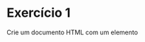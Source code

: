 # Exercício 1

Crie um documento HTML com um elemento **<script>** para programar com **JavaScript** dentro do próprio HTML ou vincularmos o script via atributo **src**.

Para este exercício utilizaremos três recursos já disponíveis em todos os navegadores: Alert, Prompt, Confirm.

Criando as variáveis necessárias, pergunte à pessoa usuária as seguintes informações: 
• Nome (prompt); string
• Idade (prompt); number
• Quer praticar um esporte? (confirm). boolean

Armazenando as respostas em três variáveis, após recebidas as informações, exiba-as com um Alert, informando o nome a idade e se gosta ou não de praticar esportes.

Ex. 1:
Entradas Nome (Ada), Idade (27), Quer praticar esportes? (OK)
Saída alert "Ada, de 27 anos, quer praticar esportes"

Ex. 2:
Entradas Nome (Kathleen), Idade (99), Quer praticar esportes? (Cancelar)
Saída alert "Kathleen, de 99 anos, não quer praticar esportes"

> Dicas:
> https://developer.mozilla.org/pt-BR/docs/Web/API/window/alert
> https://developer.mozilla.org/pt-BR/docs/Web/API/window/prompt
> https://developer.mozilla.org/pt-BR/docs/Web/API/window/confirm

# Exercício 2

Em uma página **HTML**, insira um campo de **<input>** do tipo **number** para que possamos inserir um número.

Coloque também um **<button>**, para que possamos acionar a execução da função através do evento de clique (onclick).

Programe uma função em JavaScript para **verificar se o número inserido é par ou ímpar**, e **informe o resultado** através de um elemento **<p>**, na página HTML, atualizando seu texto.

> Dica:
> https://www.w3schools.com/js/js_functions.asp
> https://www.w3schools.com/jsref/event_onclick.asp
> https://www.w3schools.com/jsref/prop_text_value.asp
> https://www.w3schools.com/js/js_htmldom_html.asp

# Exercício 3

Faça uma página HTML contendo **2 campos** de texto (dica: input type number), **para** que possamos inserir, em cada um, **os valores** que desejamos calcular.

Coloque também na página **4 botões**, um indicando **soma** (+), outro **subtração** (-), outro **multiplicação** (*), e outro **divisão** (/).

Adicione um **outro campo** de texto, apenas leitura (**readonly**), para exibirmos os resultados.

**Quando o clicarmos no botão** de soma (ou multiplicação, ou divisão, ou subtração), **a sua página deve realizar o cálculo** adequado (somar, multiplicar, dividir ou subtrair) **com os 2 valores inseridos** e **exibir o resultado no campo de apenas leitura**.

Programe essa interatividade utilizando JavaScript.

> Dica:
> https://www.w3schools.com/tags/att_input_readonly.asp

# Exercício 4

Vamos calcular uma **Progressão Aritmética** (PA).

Em um documento HTML, coloque **2 campos para entrada de números** (um para informarmos a raiz da PA e outro para informarmos o valor inicial), **1 botão para acionarmos a função** de cálculo (que pegará os valores e montará a PA) **e um parágrafo** para exibir o resultado (onde exibiremos nossa PA).

Após inserirmos esses valores nos campos de Raiz e Valor Inicial (acrescentar os rótulos em cada campo), quando clicarmos no botão para calcular a PA, o **seu script deve calcular os 10 primeiros valores da sequência e exibir na tela** (dentro do parágrafo criado para isso). 

Relembrando: PA (Progressão Aritmética) é uma sequência numérica em que cada termo, a partir do segundo, é igual à soma do termo anterior com a raiz. 

Exemplo:
• Valor inicial = **1**;
• Raiz = **3**;
• PA = **1, 4, 7, 10, 13, 16, 19, 22, 25, 28**

> Dica:
> https://www.w3schools.com/js/js_loop_for.asp
> https://matematicabasica.net/progressao-aritmetica
> https://www.javascriptprogressivo.net/2018/12/progressao-aritmetica-pa-em-javascript.html

**BÔNUS:**
Fazer uma versão que calcule a Progressão Geométrica (PG)
https://www.todamateria.com.br/progressao-geometrica

# Exercício 5

Construa uma página HTML contendo um texto que informa o horário no momento de acesso, no formato **"23:59"** (HH:mm).

**Agora faça com que o relógio se atualize automaticamente:**

Utilizando os recursos de **setInterval** ou **setTimeout**, faça com que, a cada segundo, o script verifique a hora atual e atualize o horário na página.

> Dica:
> https://developer.mozilla.org/pt-BR/docs/Web/JavaScript/Reference/Global_Objects/Date
> https://www.w3schools.com/Jsref/jsref_gethours.asp
> https://developer.mozilla.org/pt-BR/docs/Web/API/setInterval
> https://developer.mozilla.org/en-US/docs/Web/API/setTimeout

# Exercício 6

Faça uma página HTML contendo um label que exiba a mensagem “Insira sua data de nascimento”, um campo de texto que só permita inserir data (dica: input type date) e um botão rotulado “calcular idade”. Programe uma função a ser executada quando o usuário clicar no botão, que faça o cálculo da idade do usuário, e então exiba a idade em um texto na página HTML.

# Exercício 7

Crie uma página em HTML que exiba em qual estação do ano estamos (considerando as datas deste exercício).

Sua página deve conter um texto e uma imagem, ambos representando a estação.

Ao carregar a página, baseado na data atual, seu código deve verificar qual a estação atual do ano no hemisfério sul, e deve alterar o texto e a imagem, para que passem a representar a estação correta.

Considere:
**22/12** a **21/03** - **Verão**;
**22/03** a **21/06** - **Outono**;
**22/06** a **21/09** - **Inverno**;
**22/09** a **21/12** - **Primavera**.

> Dica: 
> Faça primeiro funcionar com texto, depois acrescente as imagens.
> https://developer.mozilla.org/pt-BR/docs/Web/JavaScript/Reference/Global_Objects/Date
> https://developer.mozilla.org/en-US/docs/Web/JavaScript/Reference/Global_Objects/Date/getDate
> https://developer.mozilla.org/en-US/docs/Web/JavaScript/Reference/Global_Objects/Date/getMonth

# Exercício 8

Em um documento HTML, **vamos fazer uma lista de compras** com funcionalidades de adicionar itens e exibir todos itens adicionados.

Na página, **exiba um campo de texto** (para que possamos escrever o nome de um item) **e um botão** (para adicionar o item à lista).

A página deve possibilitar inserir itens em uma lista e exibir a lista atualizada à medida que forem sendo adicionados novos itens.

A página deve conter um **rótulo** (<label>) "Item a adicionar" seguido do **campo** de texto (<input>) onde o usuário possa digitar o item.

O **botão** "Adicionar" (<button>), deve, no momento do clique, inserir o item digitado na lista e apagar o texto do campo.

Se o texto estiver vazio (length), deve mostrar uma mensagem (alert) ao usuário solicitando a inserção de algum texto.

A página também deve conter uma **lista** (<ul><li>), que exibirá os itens adicionados pelo usuário.

> DIcas:
> https://developer.mozilla.org/pt-BR/docs/Web/JavaScript/Reference/Global_Objects/Array
> https://developer.mozilla.org/pt-BR/docs/Web/JavaScript/Reference/Global_Objects/Object
> https://developer.mozilla.org/pt-BR/docs/Web/HTML/Element/ul

**BÔNUS:** Acrescentar um botão ao lado de cada item para que seja possível removê-lo da lista.
https://love2dev.com/blog/javascript-remove-from-array

# Exercício 9

Utilizando a mesma página do exercício anterior (**M1S03 Ex 8**), **adicione um novo botão "Salvar lista"**.

Quando o clicarmos nesse botão, a lista de itens de mercado deve ser convertida para JSON e salva no LocalStorage do navegador.

> Dicas:
> https://developer.mozilla.org/pt-BR/docs/Learn/JavaScript/Objects/JSON
> https://developer.mozilla.org/pt-BR/docs/Web/API/Window/localStorage

**BÔNUS:** Faça com que a lista seja salva automaticamente a cada novo item adicionado (ou removido).

# Exercício 10

Utilizando a mesma página dos 2 exercícios anteriores (**M1S03 Ex 8, Ex 9**), crie um novo botão "Carregar lista", que ao ser clicado deve buscar no LocalStorage se existe uma lista de itens de mercado salva em memória.

**Caso exista uma lista previamente salva**, deve mostrar os itens na lista da página (<ul><li>).

**Caso não exista uma lista salva**, deve informar o usuário "Não há itens salvos".

O script deve verificar se existe algo no localStorage, caso exista, deve converter a string JSON para valores do JavaScript e exibir na tela a lista que acabou de ser recuperada. 

> Dicas:
> https://developer.mozilla.org/pt-BR/docs/Learn/JavaScript/Objects/JSON
> https://developer.mozilla.org/pt-BR/docs/Web/API/Window/localStorage

**BÔNUS:** Faça com que o carregamento da lista salva aconteça automaticamente ao acessar a página. Lembre-se sempre de verificar se existe algo salvo e preparar o código para também saber lidar com um localStorage vazio.